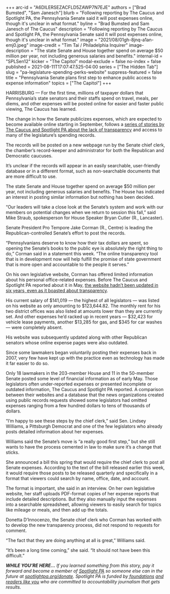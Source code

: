 +++
arc-id = "A6DILERSEZACFLD5ZAWP7N7EJE"
authors = ["Brad Bumsted", "Sam Janesch"]
blurb = "Following reporting by The Caucus and Spotlight PA, the Pennsylvania Senate said it will post expenses online, though it's unclear in what format."
byline = "Brad Bumsted and Sam Janesch of The Caucus"
description = "Following reporting by The Caucus and Spotlight PA, the Pennsylvania Senate said it will post expenses online, though it's unclear in what format."
image = "2021/08/01gh-8jnq-a1an-emj0.jpeg"
image-credit = "Tim Tai / Philadelphia Inquirer"
image-description = "The state Senate and House together spend on average $50 million per year, not including generous salaries and benefits."
internal-id = "SPLSen12"
kicker = "The Capitol"
modal-exclude = false
no-index = false
published = 2021-08-11T17:07:47.525-04:00
series = ["The Hidden Tab"]
slug = "pa-legislature-spending-perks-website"
suppress-featured = false
title = "Pennsylvania Senate plans first step to enhance public access to expense information"
topics = ["The Capitol"]
+++

HARRISBURG — For the first time, millions of taxpayer dollars that Pennsylvania’s state senators and their staffs spend on travel, meals, per diems, and other expenses will be posted online for easier and faster public viewing, The Caucus has learned.

The change in how the Senate publicizes expenses, which are expected to become available online starting in September, follows a <a href="https://www.spotlightpa.org/series/the-hidden-tab/" target="_blank">series of stories by The Caucus and Spotlight PA about the lack of transparency</a> and access to many of the legislature’s spending records.

The records will be posted on a new webpage run by the Senate chief clerk, the chamber’s record-keeper and administrator for both the Republican and Democratic caucuses.

<script src="https://www.spotlightpa.org/embed.js" async></script><div data-spl-embed-version="1" data-spl-src="https://www.spotlightpa.org/embeds/newsletter/"></div>

It’s unclear if the records will appear in an easily searchable, user-friendly database or in a different format, such as non-searchable documents that are more difficult to use.

The state Senate and House together spend on average $50 million per year, not including generous salaries and benefits. The House has indicated an interest in posting similar information but nothing has been decided.

“Our leaders will take a close look at the Senate’s system and work with our members on potential changes when we return to session this fall,” said Mike Straub, spokesperson for House Speaker Bryan Cutler (R., Lancaster).

Senate President Pro Tempore Jake Corman (R., Centre) is leading the Republican-controlled Senate’s effort to post the records.

“Pennsylvanians deserve to know how their tax dollars are spent, so opening the Senate’s books to the public eye is absolutely the right thing to do,” Corman said in a statement this week. “The online transparency tool that is in development now will help fulfill the promise of state government that is more open and accountable to the people it serves.”

On his own legislative website, Corman has offered limited information about his personal office-related expenses. Before The Caucus and Spotlight PA reported about it in May, <a href="https://www.spotlightpa.org/news/2021/05/pa-lawmaker-expenses-transparency-websites/" target="_blank">the website hadn’t been updated in six years, even as it boasted about transparency</a>.

His current salary of $141,019 — the highest of all legislators — was listed on his website as only amounting to $123,644.82. The monthly rent for his two district offices was also listed at amounts lower than they are currently set. And other expenses he’d racked up in recent years — $32,423 for vehicle lease payments, another $13,285 for gas, and $345 for car washes — were completely absent.

His website was subsequently updated along with other Republican senators whose online expense pages were also outdated.

Since some lawmakers began voluntarily posting their expenses back in 2007, very few have kept up with the practice even as technology has made it far easier to do so.

Only 18 lawmakers in the 203-member House and 11 in the 50-member Senate posted some level of financial information as of early May. Those legislators often under-reported expenses or presented incomplete or outdated information, The Caucus and Spotlight PA reported. A comparison between their websites and a database that the news organizations created using public records requests showed some legislators had omitted expenses ranging from a few hundred dollars to tens of thousands of dollars.

“I’m happy to see these steps by the chief clerk,” said Sen. Lindsey Williams, a Pittsburgh Democrat and one of the few legislators who already posts detailed information about her expenses.

Williams said the Senate’s move is “a really good first step,” but she still wants to have the process cemented in law to make sure it’s a change that sticks.

She announced a bill this spring that would require the chief clerk to post all Senate expenses. According to the text of the bill released earlier this week, it would require those posts to be released quarterly and specifically in a format that viewers could search by name, office, date, and account.

<script src="https://www.spotlightpa.org/embed.js" async></script><div data-spl-embed-version="1" data-spl-src="https://www.spotlightpa.org/embeds/donate/"></div>

The format is important, she said in an interview. On her own legislative website, her staff uploads PDF-format copies of her expense reports that include detailed descriptions. But they also manually input the expenses into a searchable spreadsheet, allowing viewers to easily search for topics like mileage or meals, and then add up the totals.

Donetta D’Innocenzo, the Senate chief clerk who Corman has worked with to develop the new transparency process, did not respond to requests for comment.

“The fact that they are doing anything at all is great,” Williams said.

“It’s been a long time coming,” she said. “It should not have been this difficult.”

<i><b>WHILE YOU’RE HERE...</b></i><i> If you learned something from this story, pay it forward and become a member of </i><a href="https://www.spotlightpa.org/"><i>Spotlight PA</i></a><i> so someone else can in the future at </i><a href="https://www.spotlightpa.org/donate"><i>spotlightpa.org/donate</i></a><i>. Spotlight PA is funded by</i><a href="https://www.spotlightpa.org/support"><i> foundations</i></a><i> </i><a href="https://www.spotlightpa.org/support"><i>and readers like you</i></a><i> who are committed to accountability journalism that gets results.</i>
